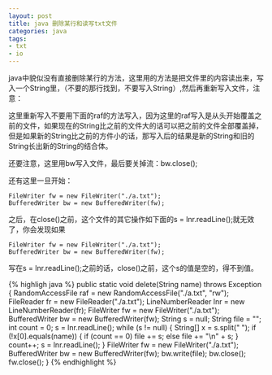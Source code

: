 ```yaml
---
layout: post
title: java 删除某行和读写txt文件
categories: java
tags: 
- txt
- io
---
```


java中貌似没有直接删除某行的方法，这里用的方法是把文件里的内容读出来，写入一个String里，（不要的那行找到，不要写入String）,然后再重新写入文件，注意：

这里重新写入不要用下面的raf的方法写入，因为这里的raf写入是从头开始覆盖之前的文件，如果现在的String比之前的文件大的话可以把之前的文件全部覆盖掉，但是如果新的String比之前的方件小的话，那写入后的结果是新的String和旧的String长出新的String的结合体。

还要注意，这里用bw写入文件，最后要关掉流：bw.close();

还有这里一旦开始：

	FileWriter fw = new FileWriter("./a.txt");
	BufferedWriter bw = new BufferedWriter(fw);

之后，在close()之前，这个文件的其它操作如下面的s = lnr.readLine();就无效了，你会发现如果

	FileWriter fw = new FileWriter("./a.txt");
	BufferedWriter bw = new BufferedWriter(fw);

写在s = lnr.readLine();之前的话，close()之前，这个s的值是空的，得不到值。

{% highligh java %}
public static void delete(String name) throws Exception {
    RandomAccessFile raf = new RandomAccessFile("./a.txt", "rw");
    FileReader fr = new FileReader("./a.txt");
    LineNumberReader lnr = new LineNumberReader(fr);
    FileWriter fw = new FileWriter("./a.txt");
    BufferedWriter bw = new BufferedWriter(fw);
    String s = null;
    String file = "";
    int count = 0;
    s = lnr.readLine();
    while (s != null) {
        String[] x = s.split("  ");
        if (!x[0].equals(name)) {
            if (count == 0)
                file += s;
            else
                file += "\n" + s;
        }
        count++;
        s = lnr.readLine();
    }
    FileWriter fw = new FileWriter("./a.txt");
    BufferedWriter bw = new BufferedWriter(fw);
    bw.write(file);
    bw.close();
    fw.close();
} 
{% endhighlight %}
